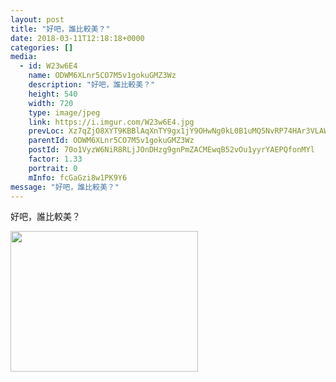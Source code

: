 ```yaml
---
layout: post
title: "好吧，誰比較美？" 
date: 2018-03-11T12:18:18+0000 
categories: [] 
media:
  - id: W23w6E4
    name: ODWM6XLnr5CO7M5v1gokuGMZ3Wz
    description: "好吧，誰比較美？"   
    height: 540
    width: 720
    type: image/jpeg
    link: https://i.imgur.com/W23w6E4.jpg
    prevLoc: Xz7qZjO8XYT9KBBlAqXnTY9gx1jY9OHwNg0kL0B1uMQ5NvRP74HAr3VLAWAvILnJxnWVOjuRo7A0xzEkF3OjqrA2Qpc5J88OpvpmhvoOLjLREWfY06w5GL9BFoEy326OmASRNlWBvPG3tvxE4p7VE4h8xARyvlOMFYVJm8ggRxfNMrx6J00wSgv7pGgr8gFmPq1A7K94cXEnMgDomoCmDnZjOmwRIy0GknrP2yI5gNJz50KvhxpVqPQV1AFzmOpz90Ry
    parentId: ODWM6XLnr5CO7M5v1gokuGMZ3Wz
    postId: 70o1VyzW6NiR8RLjJOnDHzg9gnPmZACMEwqB52vOu1yyrYAEPQfonMYl
    factor: 1.33
    portrait: 0
    mInfo: fcGaGzi8w1PK9Y6
message: "好吧，誰比較美？"
---
```


好吧，誰比較美？


[//]: #media:  
<a href="https://i.imgur.com/W23w6E4.jpg"><img src="https://i.imgur.com/W23w6E4.jpg" height="225" width="300" /></a> 
 
